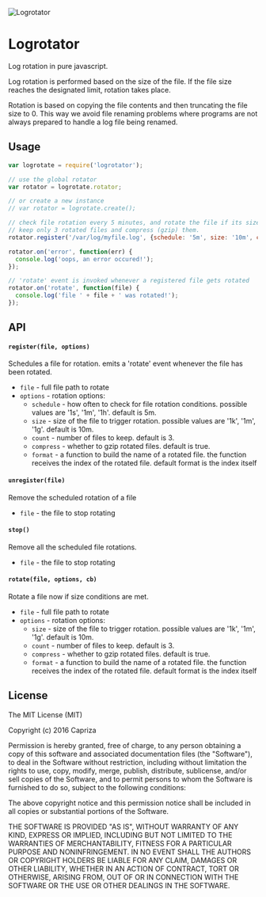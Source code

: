 ![Logrotator](https://raw.githubusercontent.com/karthickapps/logrotator/master/logrotator-logo.png)

# Logrotator

Log rotation in pure javascript.

Log rotation is performed based on the size of the file.
If the file size reaches the designated limit, rotation takes place.

Rotation is based on copying the file contents and then truncating the file size to 0.
This way we avoid file renaming problems where programs are not always prepared to handle a log file being renamed.

## Usage

```javascript
var logrotate = require('logrotator');

// use the global rotator
var rotator = logrotate.rotator;

// or create a new instance
// var rotator = logrotate.create();

// check file rotation every 5 minutes, and rotate the file if its size exceeds 10 mb.
// keep only 3 rotated files and compress (gzip) them.
rotator.register('/var/log/myfile.log', {schedule: '5m', size: '10m', compress: true, count: 3});

rotator.on('error', function(err) {
  console.log('oops, an error occured!');
});

// 'rotate' event is invoked whenever a registered file gets rotated
rotator.on('rotate', function(file) {
  console.log('file ' + file + ' was rotated!');
});

```

## API

#### `register(file, options)`

Schedules a file for rotation. emits a 'rotate' event whenever the file has been rotated.

* `file` - full file path to rotate
* `options` - rotation options:
  * `schedule` - how often to check for file rotation conditions. possible values are '1s', '1m', '1h'. default is 5m.
  * `size` - size of the file to trigger rotation. possible values are '1k', '1m', '1g'. default is 10m.
  * `count` - number of files to keep. default is 3.
  * `compress` - whether to gzip rotated files. default is true.
  * `format` - a function to build the name of a rotated file. the function receives the index of the rotated file.
                 default format is the index itself

#### `unregister(file)`

Remove the scheduled rotation of a file

* `file` - the file to stop rotating

#### `stop()`

Remove all the scheduled file rotations.

* `file` - the file to stop rotating

#### `rotate(file, options, cb)`

Rotate a file now if size conditions are met.

* `file` - full file path to rotate
* `options` - rotation options:
  * `size` - size of the file to trigger rotation. possible values are '1k', '1m', '1g'. default is 10m.
  * `count` - number of files to keep. default is 3.
  * `compress` - whether to gzip rotated files. default is true.
  * `format` - a function to build the name of a rotated file. the function receives the index of the rotated file.
               default format is the index itself

## License

The MIT License (MIT)

Copyright (c) 2016 Capriza

Permission is hereby granted, free of charge, to any person obtaining a copy
of this software and associated documentation files (the "Software"), to deal
in the Software without restriction, including without limitation the rights
to use, copy, modify, merge, publish, distribute, sublicense, and/or sell
copies of the Software, and to permit persons to whom the Software is
furnished to do so, subject to the following conditions:

The above copyright notice and this permission notice shall be included in all
copies or substantial portions of the Software.

THE SOFTWARE IS PROVIDED "AS IS", WITHOUT WARRANTY OF ANY KIND, EXPRESS OR
IMPLIED, INCLUDING BUT NOT LIMITED TO THE WARRANTIES OF MERCHANTABILITY,
FITNESS FOR A PARTICULAR PURPOSE AND NONINFRINGEMENT. IN NO EVENT SHALL THE
AUTHORS OR COPYRIGHT HOLDERS BE LIABLE FOR ANY CLAIM, DAMAGES OR OTHER
LIABILITY, WHETHER IN AN ACTION OF CONTRACT, TORT OR OTHERWISE, ARISING FROM,
OUT OF OR IN CONNECTION WITH THE SOFTWARE OR THE USE OR OTHER DEALINGS IN THE
SOFTWARE.
